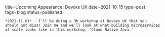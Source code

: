 
title=Upcoming Appearance: Devoxx UK
date=2021-10-15
type=post
tags=blog
status=published
~~~~~~
*2021-11-01* - I'll be doing a 3h workshop at Devoxx UK that you should not miss! Join me and we'll look at what building microservices at scale looks like in this workshop, 'Cloud Native Java.'
            